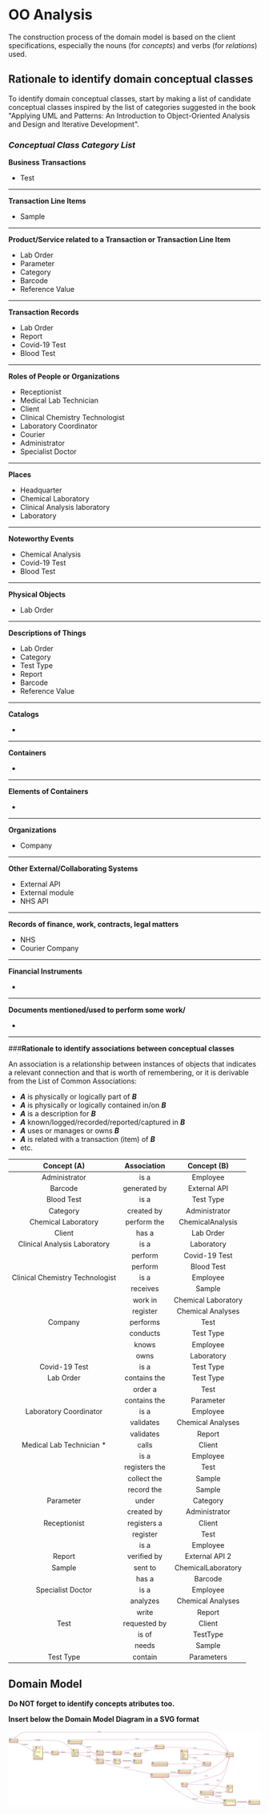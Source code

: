 # OO Analysis #

The construction process of the domain model is based on the client specifications, especially the nouns (for _concepts_) and verbs (for _relations_) used. 

## Rationale to identify domain conceptual classes ##
To identify domain conceptual classes, start by making a list of candidate conceptual classes inspired by the list of categories suggested in the book "Applying UML and Patterns: An Introduction to Object-Oriented Analysis and Design and Iterative Development". 


### _Conceptual Class Category List_ ###

**Business Transactions**

* Test


---

**Transaction Line Items**

* Sample


---

**Product/Service related to a Transaction or Transaction Line Item**

* Lab Order
* Parameter
* Category
* Barcode
* Reference Value

---


**Transaction Records**

* Lab Order
* Report
* Covid-19 Test
* Blood Test


---  


**Roles of People or Organizations**

* Receptionist
* Medical Lab Technician
* Client
* Clinical Chemistry Technologist
* Laboratory Coordinator
* Courier
* Administrator
* Specialist Doctor



---


**Places**

* Headquarter
* Chemical Laboratory
* Clinical Analysis laboratory 
* Laboratory


---

**Noteworthy Events**

* Chemical Analysis
* Covid-19 Test
* Blood Test


---


**Physical Objects**

* Lab Order

---


**Descriptions of Things**

* Lab Order
* Category
* Test Type 
* Report
* Barcode
* Reference Value


---


**Catalogs**

*  

---


**Containers**

*  

---


**Elements of Containers**

*  

---


**Organizations**

* Company


---

**Other External/Collaborating Systems**

* External API
* External module
* NHS API


---


**Records of finance, work, contracts, legal matters**

* NHS
* Courier Company

---


**Financial Instruments**

*  

---


**Documents mentioned/used to perform some work/**

* 
---



###**Rationale to identify associations between conceptual classes**

An association is a relationship between instances of objects that indicates a relevant connection and that is worth of remembering, or it is derivable from the List of Common Associations: 

+ **_A_** is physically or logically part of **_B_**
+ **_A_** is physically or logically contained in/on **_B_**
+ **_A_** is a description for **_B_**
+ **_A_** known/logged/recorded/reported/captured in **_B_**
+ **_A_** uses or manages or owns **_B_**
+ **_A_** is related with a transaction (item) of **_B_**
+ etc.



| Concept (A) 	                  |  Association   	    | Concept (B)         |
|:----------:	                  |:-------------:	    |:---------:          |
| Administrator                   | is a             	| Employee            |
| Barcode    	                  | generated by        | External API        |
| Blood Test                      | is a        	    | Test Type           |
| Category  	                  | created by      	| Administrator       |
| Chemical Laboratory 	          | perform the     	| ChemicalAnalysis    |
| Client                          | has a  	            | Lab Order           |
| Clinical Analysis Laboratory    | is a  	            | Laboratory          |
|                   	          | perform      	    | Covid-19 Test       |
|                   	          | perform      	    | Blood Test          |
| Clinical Chemistry Technologist | is a  	            | Employee            |
|                   	          | receives     	    | Sample              |
|                   	          | work in     	    | Chemical Laboratory |
|                   	          | register      	    | Chemical Analyses   |
| Company  	                      | performs    		| Test                |
|                                 | conducts    		| Test Type           |
|                                 | knows     		    | Employee            |
|                                 | owns      		    | Laboratory          |
| Covid-19 Test                   | is a        	    | Test Type           |
| Lab Order          	          | contains the  	    | Test Type           |
|                   	          | order a     	    | Test                |
|                                 | contains the    	| Parameter           |
| Laboratory Coordinator          | is a            	| Employee            |
|                   	          | validates    	    | Chemical Analyses   |
|                   	          | validates        	| Report              |
| Medical Lab Technician  *       | calls  		    	| Client              |
|                                 | is a            	| Employee            |
|                                 | registers the   	| Test                |
|                                 | collect the 		| Sample              |
|                                 | record the 		    | Sample              |
| Parameter  	                  | under           	| Category            |
|                   	          | created by     	    | Administrator       |
| Receptionist 	                  | registers a     	| Client              |
|                                 | register        	| Test                |
|                                 | is a            	| Employee            |
| Report             	          | verified by  	    | External API 2      |
| Sample 	                      | sent to   	    	| ChemicalLaboratory  |
|                                 | has a            	| Barcode             |
| Specialist Doctor               | is a  	            | Employee            |
|                   	          | analyzes    	    | Chemical Analyses   |
|                   	          | write        	    | Report              |
| Test  	                      | requested by        | Client              |
|                                 | is of	 	        | TestType            |
|                                 | needs	 	        | Sample              |
| Test Type 	                  | contain             | Parameters          |













## Domain Model

**Do NOT forget to identify concepts atributes too.**

**Insert below the Domain Model Diagram in a SVG format**

![DM.svg](DM.svg)



